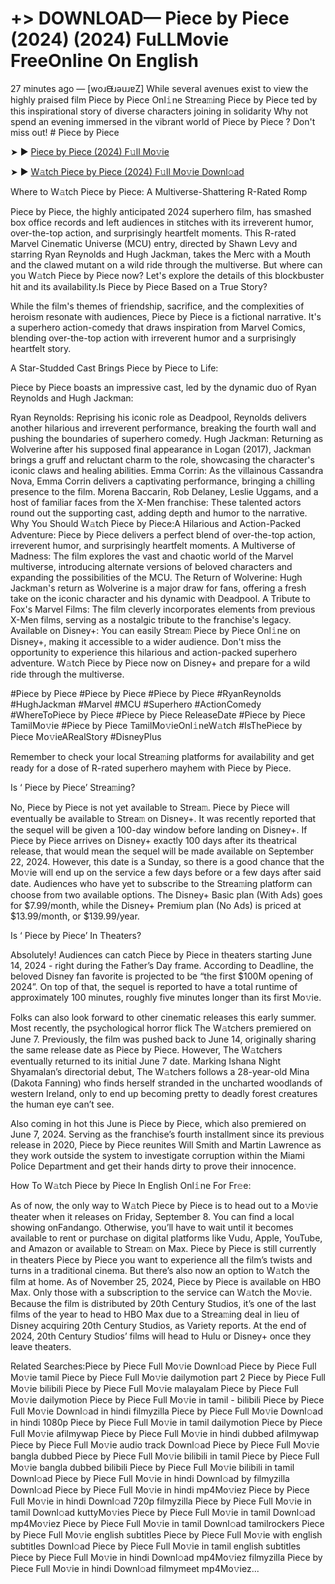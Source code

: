 # +> DOWNLOAD— Piece by Piece (2024) (2024) FuLLMovie FreeOnline On English
27 minutes ago — [woɹᙠɹǝuɹɐZ] While several avenues exist to view the highly praised film Piece by Piece Onl𝚒ne Strea𝚖ing Piece by Piece ted by this inspirational story of diverse characters joining in solidarity Why not spend an evening immersed in the vibrant world of Piece by Piece ? Don't miss out! # Piece by Piece


➤ ► [Piece by Piece (2024) F𝚞ll Mo𝚟ie](https://a-movies.com/en/movie/1236419/piece-by-piece.hub)



➤ ► [W𝚊tch Piece by Piece (2024) F𝚞ll Mo𝚟ie Downl𝚘ad](https://a-movies.com/en/movie/1236419/piece-by-piece.hub)


Where to W𝚊tch Piece by Piece: A Multiverse-Shattering R-Rated Romp

Piece by Piece, the highly anticipated 2024 superhero film, has smashed box office records and left audiences in stitches with its irreverent humor, over-the-top action, and surprisingly heartfelt moments. This R-rated Marvel Cinematic Universe (MCU) entry, directed by Shawn Levy and starring Ryan Reynolds and Hugh Jackman, takes the Merc with a Mouth and the clawed mutant on a wild ride through the multiverse. But where can you W𝚊tch Piece by Piece now? Let's explore the details of this blockbuster hit and its availability.Is Piece by Piece Based on a True Story?


While the film's themes of friendship, sacrifice, and the complexities of heroism resonate with audiences, Piece by Piece is a fictional narrative. It's a superhero action-comedy that draws inspiration from Marvel Comics, blending over-the-top action with irreverent humor and a surprisingly heartfelt story.

 

A Star-Studded Cast Brings Piece by Piece to Life:

Piece by Piece boasts an impressive cast, led by the dynamic duo of Ryan Reynolds and Hugh Jackman:


Ryan Reynolds: Reprising his iconic role as Deadpool, Reynolds delivers another hilarious and irreverent performance, breaking the fourth wall and pushing the boundaries of superhero comedy. Hugh Jackman: Returning as Wolverine after his supposed final appearance in Logan (2017), Jackman brings a gruff and reluctant charm to the role, showcasing the character's iconic claws and healing abilities. Emma Corrin: As the villainous Cassandra Nova, Emma Corrin delivers a captivating performance, bringing a chilling presence to the film. Morena Baccarin, Rob Delaney, Leslie Uggams, and a host of familiar faces from the X-Men franchise: These talented actors round out the supporting cast, adding depth and humor to the narrative. Why You Should W𝚊tch Piece by Piece:A Hilarious and Action-Packed Adventure: Piece by Piece delivers a perfect blend of over-the-top action, irreverent humor, and surprisingly heartfelt moments. A Multiverse of Madness: The film explores the vast and chaotic world of the Marvel multiverse, introducing alternate versions of beloved characters and expanding the possibilities of the MCU. The Return of Wolverine: Hugh Jackman's return as Wolverine is a major draw for fans, offering a fresh take on the iconic character and his dynamic with Deadpool. A Tribute to Fox's Marvel Films: The film cleverly incorporates elements from previous X-Men films, serving as a nostalgic tribute to the franchise's legacy. Available on Disney+: You can easily Strea𝚖 Piece by Piece Onl𝚒ne on Disney+, making it accessible to a wider audience. Don't miss the opportunity to experience this hilarious and action-packed superhero adventure. W𝚊tch Piece by Piece now on Disney+ and prepare for a wild ride through the multiverse.


#Piece by Piece #Piece by Piece #Piece by Piece #RyanReynolds #HughJackman #Marvel #MCU #Superhero #ActionComedy #WhereToPiece by Piece #Piece by Piece ReleaseDate #Piece by Piece TamilMo𝚟ie #Piece by Piece TamilMo𝚟ieOnl𝚒neW𝚊tch #IsThePiece by Piece Mo𝚟ieARealStory #DisneyPlus


Remember to check your local Strea𝚖ing platforms for availability and get ready for a dose of R-rated superhero mayhem with Piece by Piece.


Is ‘ Piece by Piece’ Strea𝚖ing?


No, Piece by Piece is not yet available to Strea𝚖. Piece by Piece will eventually be available to Strea𝚖 on Disney+. It was recently reported that the sequel will be given a 100-day window before landing on Disney+. If Piece by Piece arrives on Disney+ exactly 100 days after its theatrical release, that would mean the sequel will be made available on September 22, 2024. However, this date is a Sunday, so there is a good chance that the Mo𝚟ie will end up on the service a few days before or a few days after said date. Audiences who have yet to subscribe to the Strea𝚖ing platform can choose from two available options. The Disney+ Basic plan (With Ads) goes for $7.99/month, while the Disney+ Premium plan (No Ads) is priced at $13.99/month, or $139.99/year.


Is ‘ Piece by Piece’ In Theaters?


Absolutely! Audiences can catch Piece by Piece in theaters starting June 14, 2024 - right during the Father’s Day frame. According to Deadline, the beloved Disney fan favorite is projected to be “the first $100M opening of 2024”. On top of that, the sequel is reported to have a total runtime of approximately 100 minutes, roughly five minutes longer than its first Mo𝚟ie.


Folks can also look forward to other cinematic releases this early summer. Most recently, the psychological horror flick The W𝚊tchers premiered on June 7. Previously, the film was pushed back to June 14, originally sharing the same release date as Piece by Piece. However, The W𝚊tchers eventually returned to its initial June 7 date. Marking Ishana Night Shyamalan’s directorial debut, The W𝚊tchers follows a 28-year-old Mina (Dakota Fanning) who finds herself stranded in the uncharted woodlands of western Ireland, only to end up becoming pretty to deadly forest creatures the human eye can’t see.


Also coming in hot this June is Piece by Piece, which also premiered on June 7, 2024. Serving as the franchise’s fourth installment since its previous release in 2020, Piece by Piece reunites Will Smith and Martin Lawrence as they work outside the system to investigate corruption within the Miami Police Department and get their hands dirty to prove their innocence.


How To W𝚊tch Piece by Piece In English Onl𝚒ne For Fr𝚎e:

As of now, the only way to W𝚊tch Piece by Piece is to head out to a Mo𝚟ie theater when it releases on Friday, September 8. You can find a local showing onFandango. Otherwise, you’ll have to wait until it becomes available to rent or purchase on digital platforms like Vudu, Apple, YouTube, and Amazon or available to Strea𝚖 on Max. Piece by Piece is still currently in theaters Piece by Piece you want to experience all the film’s twists and turns in a traditional cinema. But there’s also now an option to W𝚊tch the film at home. As of November 25, 2024, Piece by Piece is available on HBO Max. Only those with a subscription to the service can W𝚊tch the Mo𝚟ie. Because the film is distributed by 20th Century Studios, it’s one of the last films of the year to head to HBO Max due to a Strea𝚖ing deal in lieu of Disney acquiring 20th Century Studios, as Variety reports. At the end of 2024, 20th Century Studios’ films will head to Hulu or Disney+ once they leave theaters.


Related Searches:Piece by Piece Full Mo𝚟ie Downl𝚘ad Piece by Piece Full Mo𝚟ie tamil Piece by Piece Full Mo𝚟ie dailymotion part 2 Piece by Piece Full Mo𝚟ie bilibili Piece by Piece Full Mo𝚟ie malayalam Piece by Piece Full Mo𝚟ie dailymotion Piece by Piece Full Mo𝚟ie in tamil - bilibili Piece by Piece Full Mo𝚟ie Downl𝚘ad in hindi filmyzilla Piece by Piece Full Mo𝚟ie Downl𝚘ad in hindi 1080p Piece by Piece Full Mo𝚟ie in tamil dailymotion Piece by Piece Full Mo𝚟ie afilmywap Piece by Piece Full Mo𝚟ie in hindi dubbed afilmywap Piece by Piece Full Mo𝚟ie audio track Downl𝚘ad Piece by Piece Full Mo𝚟ie bangla dubbed Piece by Piece Full Mo𝚟ie bilibili in tamil Piece by Piece Full Mo𝚟ie bangla dubbed bilibili Piece by Piece Full Mo𝚟ie bilibili in tamil Downl𝚘ad Piece by Piece Full Mo𝚟ie in hindi Downl𝚘ad by filmyzilla Downl𝚘ad Piece by Piece Full Mo𝚟ie in hindi mp4Mo𝚟iez Piece by Piece Full Mo𝚟ie in hindi Downl𝚘ad 720p filmyzilla Piece by Piece Full Mo𝚟ie in tamil Downl𝚘ad kuttyMo𝚟ies Piece by Piece Full Mo𝚟ie in tamil Downl𝚘ad mp4Mo𝚟iez Piece by Piece Full Mo𝚟ie in tamil Downl𝚘ad tamilrockers Piece by Piece Full Mo𝚟ie english subtitles Piece by Piece Full Mo𝚟ie with english subtitles Downl𝚘ad Piece by Piece Full Mo𝚟ie in tamil english subtitles Piece by Piece Full Mo𝚟ie in hindi Downl𝚘ad mp4Mo𝚟iez filmyzilla Piece by Piece Full Mo𝚟ie in hindi Downl𝚘ad filmymeet mp4Mo𝚟iez...
